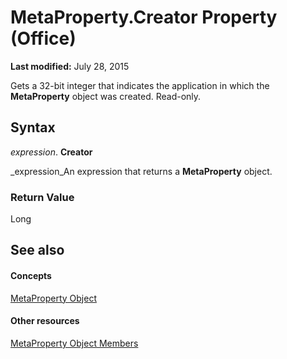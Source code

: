 
# MetaProperty.Creator Property (Office)

 **Last modified:** July 28, 2015

Gets a 32-bit integer that indicates the application in which the  **MetaProperty** object was created. Read-only.

## Syntax

 _expression_. **Creator**

 _expression_An expression that returns a  **MetaProperty** object.


### Return Value

Long


## See also


#### Concepts


 [MetaProperty Object](4379d183-9b80-92d8-1dd0-ac9be400e366.md)
#### Other resources


 [MetaProperty Object Members](97df3875-dd87-03b8-44f6-a8804d5ee1bd.md)
